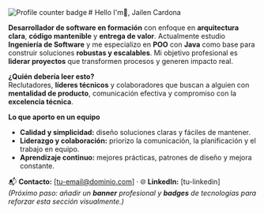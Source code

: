 <!-- GitHub views -->
<img align="left" src="https://komarev.com/ghpvc/?username=your-github-username&color=blue" alt="Profile counter badge" />
# Hello I'm👋,  Jailen Cardona

**Desarrollador de software en formación** con enfoque en **arquitectura clara**, **código mantenible** y **entrega de valor**. Actualmente estudio **Ingeniería de Software** y me especializo en **POO** con **Java** como base para construir soluciones **robustas y escalables**. Mi objetivo profesional es **liderar proyectos** que transformen procesos y generen impacto real.

**¿Quién debería leer esto?**  
Reclutadores, **líderes técnicos** y colaboradores que buscan a alguien con **mentalidad de producto**, comunicación efectiva y compromiso con la **excelencia técnica**.

**Lo que aporto en un equipo**  
- **Calidad y simplicidad:** diseño soluciones claras y fáciles de mantener.  
- **Liderazgo y colaboración:** priorizo la comunicación, la planificación y el trabajo en equipo.  
- **Aprendizaje continuo:** mejores prácticas, patrones de diseño y mejora constante.

📬 **Contacto:** [tu-email@dominio.com] · 🌐 **LinkedIn:** [tu-linkedin]  
_(Próximo paso: añadir un **banner** profesional y **badges** de tecnologías para reforzar esta sección visualmente.)_

<!--
**JcFullCode/JcFullCode** is a ✨ _special_ ✨ repository because its `README.md` (this file) appears on your GitHub profile.

Here are some ideas to get you started:

- 🔭 I’m currently working on ...
- 🌱 I’m currently learning ...
- 👯 I’m looking to collaborate on ...
- 🤔 I’m looking for help with ...
- 💬 Ask me about ...
- 📫 How to reach me: ...
- 😄 Pronouns: ...
- ⚡ Fun fact: ...
-->
